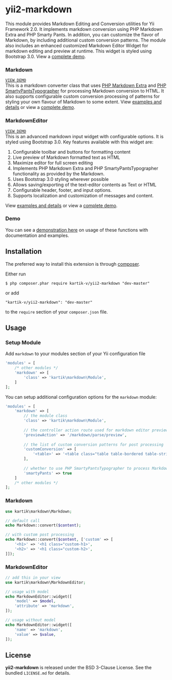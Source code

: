 yii2-markdown
=============

This module provides Markdown Editing and Conversion utilities for Yii Framework 2.0. It implements markdown conversion using PHP Markdown Extra and PHP Smarty Pants. In addition, you can customize the flavor of Markdown, by including additional custom conversion patterns. The module also includes an enhanced customized Markdown Editor Widget for markdown editing and preview at runtime. This widget is styled using Bootstrap 3.0. View a [complete demo](http://demos.krajee.com/markdown-demo).

### Markdown
[```VIEW DEMO```](http://demos.krajee.com/markdown-details/markdown-converter)  
This is a markdown converter class that uses [PHP Markdown Extra](http://michelf.ca/projects/php-markdown/extra/) and [PHP SmartyPantsTypographer](http://michelf.ca/projects/php-smartypants/typographer/) for processing Markdown conversion to HTML. It also supports configurable custom conversion processing of patterns for styling your own flavour of Markdown to some extent.
View [examples and details](http://demos.krajee.com/markdown-details/markdown-converter) or view a [complete demo](http://demos.krajee.com/markdown-demo).

### MarkdownEditor
[```VIEW DEMO```](http://demos.krajee.com/markdown-details/markdown-editor)  
This is an advanced markdown input widget with configurable options. It is styled using Bootstrap 3.0. Key features available with this widget are:

1. Configurable toolbar and buttons for formatting content
2. Live preview of Markdown formatted text as HTML
3. Maximize editor for full screen editing
4. Implements PHP Markdown Extra and PHP SmartyPantsTypographer functionality as provided by the Markdown.
5. Uses Bootstrap 3.0 styling wherever possible
6. Allows saving/exporting of the text-editor contents as Text or HTML
7. Configurable header, footer, and input options.
8. Supports localization and customization of messages and content.

View [examples and details](http://demos.krajee.com/markdown-details/markdown-editor) or view a [complete demo](http://demos.krajee.com/markdown-demo).

### Demo
You can see a [demonstration here](http://demos.krajee.com/markdown) on usage of these functions with documentation and examples.

## Installation

The preferred way to install this extension is through [composer](http://getcomposer.org/download/).

Either run

```
$ php composer.phar require kartik-v/yii2-markdown "dev-master"
```

or add

```
"kartik-v/yii2-markdown": "dev-master"
```

to the ```require``` section of your `composer.json` file.

## Usage

### Setup Module
Add `markdown` to your modules section of your Yii configuration file
```php
'modules' = [
	/* other modules */
	'markdown' => [
		'class' => 'kartik\markdown\Module',
	]
];
```
You can setup additional configuration options for the `markdown` module:
```php
'modules' = [
	'markdown' => [
		// the module class
		'class' => 'kartik\markdown\Module',
		
		// the controller action route used for markdown editor preview
		'previewAction' => '/markdown/parse/preview',
		
		// the list of custom conversion patterns for post processing
		'customConversion' => [
			'<table>' => '<table class="table table-bordered table-striped">'
		],
		
		// whether to use PHP SmartyPantsTypographer to process Markdown output
		'smartyPants' => true
	]
	/* other modules */
];
```

### Markdown
```php
use kartik\markdown\Markdown;

// default call
echo Markdown::convert($content);

// with custom post processing
echo Markdown::convert($content, ['custom' => [
	'<h1>' => '<h1 class="custom-h1>',
	'<h2>' => '<h1 class="custom-h2>',
]]);
```

### MarkdownEditor
```php
// add this in your view
use kartik\markdown\MarkdownEditor;

// usage with model
echo MarkdownEditor::widget([
	'model' => $model, 
	'attribute' => 'markdown',
]);

// usage without model
echo MarkdownEditor::widget([
	'name' => 'markdown', 
	'value' => $value,
]);
```

## License

**yii2-markdown** is released under the BSD 3-Clause License. See the bundled `LICENSE.md` for details.
